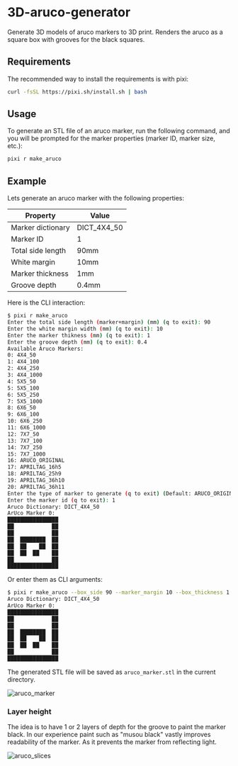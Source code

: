 # 3D-aruco-generator

Generate 3D models of aruco markers to 3D print. Renders the aruco as
a square box with grooves for the black squares.

## Requirements

The recommended way to install the requirements is with pixi:

```bash
curl -fsSL https://pixi.sh/install.sh | bash
```

## Usage

To generate an STL file of an aruco marker, run the following command,
and you will be prompted for the marker properties (marker ID, marker size, etc.):

```bash
pixi r make_aruco
```

## Example

Lets generate an aruco marker with the following properties:

<!-- table -->

| Property | Value |
| -------- | ----- |
| Marker dictionary | DICT_4X4_50 |
| Marker ID | 1 |
| Total side length | 90mm |
| White margin | 10mm |
| Marker thickness | 1mm |
| Groove depth | 0.4mm |

Here is the CLI interaction:

```bash
$ pixi r make_aruco
Enter the total side length (marker+margin) (mm) (q to exit): 90
Enter the white margin width (mm) (q to exit): 10
Enter the marker thikness (mm) (q to exit): 1
Enter the groove depth (mm) (q to exit): 0.4
Available Aruco Markers:
0: 4X4_50
1: 4X4_100
2: 4X4_250
3: 4X4_1000
4: 5X5_50
5: 5X5_100
6: 5X5_250
7: 5X5_1000
8: 6X6_50
9: 6X6_100
10: 6X6_250
11: 6X6_1000
12: 7X7_50
13: 7X7_100
14: 7X7_250
15: 7X7_1000
16: ARUCO_ORIGINAL
17: APRILTAG_16h5
18: APRILTAG_25h9
19: APRILTAG_36h10
20: APRILTAG_36h11
Enter the type of marker to generate (q to exit) (Default: ARUCO_ORIGINAL): 0
Enter the marker id (q to exit): 1
Aruco Dictionary: DICT_4X4_50
ArUco Marker 0:
████████████████
██            ██
██            ██
██  ████████  ██
██  ██    ██  ██
██  ██  ██    ██
██            ██
████████████████
```

Or enter them as CLI arguments:

```bash
$ pixi r make_aruco --box_side 90 --marker_margin 10 --box_thickness 1 --marker_groove_depth 0.4 --aruco_dictionary DICT_4X4_50 --marker_id 1
Aruco Dictionary: DICT_4X4_50
ArUco Marker 0:
████████████████
██            ██
██            ██
██  ████████  ██
██  ██    ██  ██
██  ██  ██    ██
██            ██
████████████████
```

The generated STL file will be saved as `aruco_marker.stl` in the current directory.

![aruco_marker](images/aruco_cura_example.png)

### Layer height

The idea is to have 1 or 2 layers of depth for the groove to paint the marker black.
In our experience paint such as "musou black" vastly improves readability of the marker.
As it prevents the marker from reflecting light.

![aruco_slices](images/aruco_slices.png)
